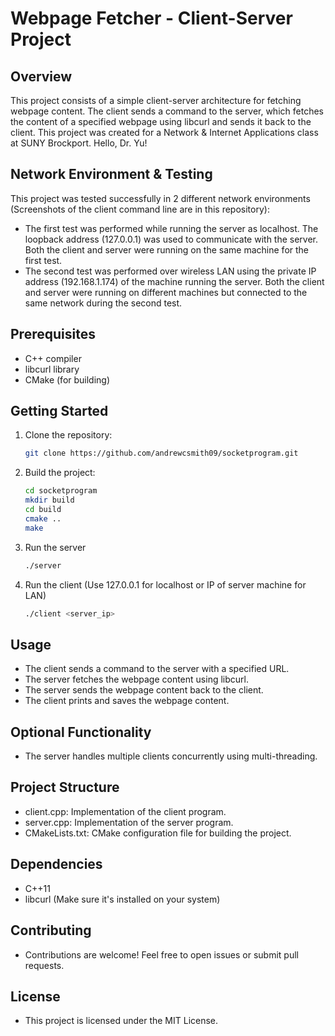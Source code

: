# Webpage Fetcher - Client-Server Project

## Overview

This project consists of a simple client-server architecture for fetching webpage content. 
The client sends a command to the server, which fetches the content of a specified webpage using libcurl and sends it back to the client.
This project was created for a Network & Internet Applications class at SUNY Brockport. Hello, Dr. Yu!

## Network Environment & Testing

This project was tested successfully in 2 different network environments (Screenshots of the client command line are in this repository):  
- The first test was performed while running the server as localhost. The loopback address (127.0.0.1) was used to communicate with the server. Both the client and server were running on the same machine for the first test.
- The second test was performed over wireless LAN using the private IP address (192.168.1.174) of the machine running the server. Both the client and server were running on different machines but connected to the same network during the second test.

## Prerequisites

- C++ compiler
- libcurl library
- CMake (for building)

## Getting Started

1. Clone the repository:

   ```bash
   git clone https://github.com/andrewcsmith09/socketprogram.git
   ```

2. Build the project:

   ```bash
   cd socketprogram
   mkdir build
   cd build
   cmake ..
   make
   ```

3. Run the server

   ```bash
   ./server
   ```

4. Run the client (Use 127.0.0.1 for localhost or IP of server machine for LAN)

   ```bash
   ./client <server_ip>
   ```

## Usage

- The client sends a command to the server with a specified URL.  
- The server fetches the webpage content using libcurl.  
- The server sends the webpage content back to the client.  
- The client prints and saves the webpage content.

## Optional Functionality

- The server handles multiple clients concurrently using multi-threading.


## Project Structure

- client.cpp: Implementation of the client program.  
- server.cpp: Implementation of the server program.  
- CMakeLists.txt: CMake configuration file for building the project.  

## Dependencies

- C++11  
- libcurl (Make sure it's installed on your system)

## Contributing

- Contributions are welcome! Feel free to open issues or submit pull requests.

## License

- This project is licensed under the MIT License.



